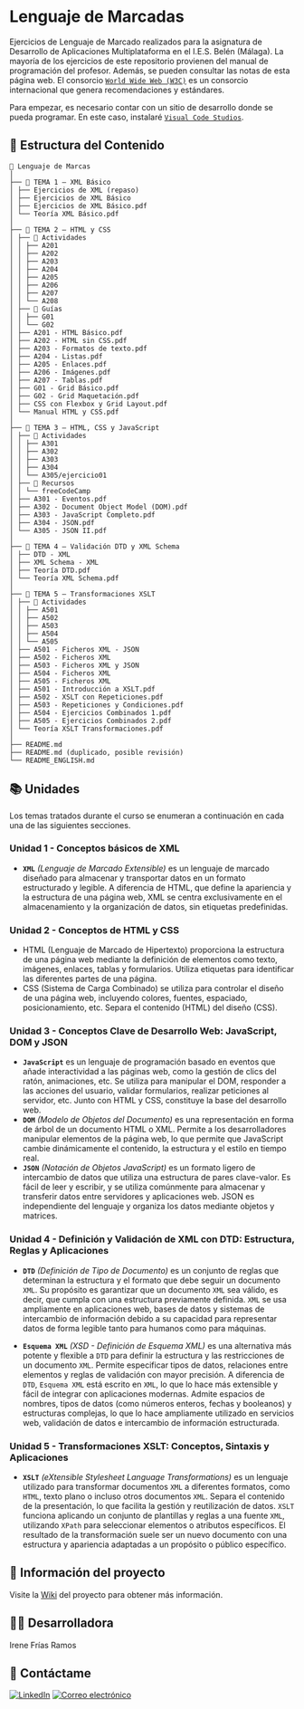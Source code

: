 # Lenguaje de Marcadas
Ejercicios de Lenguaje de Marcado realizados para la asignatura de Desarrollo de Aplicaciones Multiplataforma en el I.E.S. Belén (Málaga).
La ​​mayoría de los ejercicios de este repositorio provienen del manual de programación del profesor. Además, se pueden consultar las notas de esta página web. El consorcio [`World Wide Web (W3C)`](https://www.w3.org/) es un consorcio internacional que genera recomendaciones y estándares.

Para empezar, es necesario contar con un sitio de desarrollo donde se pueda programar. En este caso, instalaré [`Visual Code Studios`](https://code.visualstudio.com/download).

##  📖 Estructura del Contenido
```
📁 Lenguaje de Marcas
│
├── 📁 TEMA 1 – XML Básico
│ ├── Ejercicios de XML (repaso)
│ ├── Ejercicios de XML Básico
│ ├── Ejercicios de XML Básico.pdf
│ └── Teoría XML Básico.pdf
│
├── 📁 TEMA 2 – HTML y CSS
│ ├── 📁 Actividades
│ │ ├── A201
│ │ ├── A202
│ │ ├── A203
│ │ ├── A204
│ │ ├── A205
│ │ ├── A206
│ │ ├── A207
│ │ └── A208
│ ├── 📁 Guías
│ │ ├── G01
│ │ └── G02
│ ├── A201 - HTML Básico.pdf
│ ├── A202 - HTML sin CSS.pdf
│ ├── A203 - Formatos de texto.pdf
│ ├── A204 - Listas.pdf
│ ├── A205 - Enlaces.pdf
│ ├── A206 - Imágenes.pdf
│ ├── A207 - Tablas.pdf
│ ├── G01 - Grid Básico.pdf
│ ├── G02 - Grid Maquetación.pdf
│ ├── CSS con Flexbox y Grid Layout.pdf
│ └── Manual HTML y CSS.pdf
│
├── 📁 TEMA 3 – HTML, CSS y JavaScript
│ ├── 📁 Actividades
│ │ ├── A301
│ │ ├── A302
│ │ ├── A303
│ │ ├── A304
│ │ └── A305/ejercicio01
│ ├── 📁 Recursos
│ │ └── freeCodeCamp
│ ├── A301 - Eventos.pdf
│ ├── A302 - Document Object Model (DOM).pdf
│ ├── A303 - JavaScript Completo.pdf
│ ├── A304 - JSON.pdf
│ └── A305 - JSON II.pdf
│
├── 📁 TEMA 4 – Validación DTD y XML Schema
│ ├── DTD - XML
│ ├── XML Schema - XML
│ ├── Teoría DTD.pdf
│ └── Teoría XML Schema.pdf
│
├── 📁 TEMA 5 – Transformaciones XSLT
│ ├── 📁 Actividades
│ │ ├── A501
│ │ ├── A502
│ │ ├── A503
│ │ ├── A504
│ │ └── A505
│ ├── A501 - Ficheros XML - JSON
│ ├── A502 - Ficheros XML
│ ├── A503 - Ficheros XML y JSON
│ ├── A504 - Ficheros XML
│ ├── A505 - Ficheros XML
│ ├── A501 - Introducción a XSLT.pdf
│ ├── A502 - XSLT con Repeticiones.pdf
│ ├── A503 - Repeticiones y Condiciones.pdf
│ ├── A504 - Ejercicios Combinados 1.pdf
│ ├── A505 - Ejercicios Combinados 2.pdf
│ └── Teoría XSLT Transformaciones.pdf
│
├── README.md
├── README.md (duplicado, posible revisión)
└── README_ENGLISH.md
```


## 📚 Unidades
Los temas tratados durante el curso se enumeran a continuación en cada una de las siguientes secciones.
### Unidad 1 - Conceptos básicos de XML
- **`XML`** *(Lenguaje de Marcado Extensible)* es un lenguaje de marcado diseñado para almacenar y transportar datos en un formato estructurado y legible. A diferencia de HTML, que define la apariencia y la estructura de una página web, XML se centra exclusivamente en el almacenamiento y la organización de datos, sin etiquetas predefinidas.

### Unidad 2 - Conceptos de HTML y CSS
- HTML (Lenguaje de Marcado de Hipertexto) proporciona la estructura de una página web mediante la definición de elementos como texto, imágenes, enlaces, tablas y formularios. Utiliza etiquetas para identificar las diferentes partes de una página.
- CSS (Sistema de Carga Combinado) se utiliza para controlar el diseño de una página web, incluyendo colores, fuentes, espaciado, posicionamiento, etc. Separa el contenido (HTML) del diseño (CSS).

### Unidad 3 - Conceptos Clave de Desarrollo Web: JavaScript, DOM y JSON
- **`JavaScript`** es un lenguaje de programación basado en eventos que añade interactividad a las páginas web, como la gestión de clics del ratón, animaciones, etc. Se utiliza para manipular el DOM, responder a las acciones del usuario, validar formularios, realizar peticiones al servidor, etc. Junto con HTML y CSS, constituye la base del desarrollo web.
- **`DOM`** *(Modelo de Objetos del Documento)* es una representación en forma de árbol de un documento HTML o XML. Permite a los desarrolladores manipular elementos de la página web, lo que permite que JavaScript cambie dinámicamente el contenido, la estructura y el estilo en tiempo real.
- **`JSON`** *(Notación de Objetos JavaScript)* es un formato ligero de intercambio de datos que utiliza una estructura de pares clave-valor. Es fácil de leer y escribir, y se utiliza comúnmente para almacenar y transferir datos entre servidores y aplicaciones web. JSON es independiente del lenguaje y organiza los datos mediante objetos y matrices.

### Unidad 4 - Definición y Validación de XML con DTD: Estructura, Reglas y Aplicaciones
- **`DTD`** *(Definición de Tipo de Documento)* es un conjunto de reglas que determinan la estructura y el formato que debe seguir un documento `XML`. Su propósito es garantizar que un documento `XML` sea válido, es decir, que cumpla con una estructura previamente definida.
`XML` se usa ampliamente en aplicaciones web, bases de datos y sistemas de intercambio de información debido a su capacidad para representar datos de forma legible tanto para humanos como para máquinas.

- **`Esquema XML`** *(XSD - Definición de Esquema XML)* es una alternativa más potente y flexible a `DTD` para definir la estructura y las restricciones de un documento `XML`. Permite especificar tipos de datos, relaciones entre elementos y reglas de validación con mayor precisión.
A diferencia de `DTD`, `Esquema XML` está escrito en `XML`, lo que lo hace más extensible y fácil de integrar con aplicaciones modernas. Admite espacios de nombres, tipos de datos (como números enteros, fechas y booleanos) y estructuras complejas, lo que lo hace ampliamente utilizado en servicios web, validación de datos e intercambio de información estructurada.

### Unidad 5 - Transformaciones XSLT: Conceptos, Sintaxis y Aplicaciones
- **`XSLT`** *(eXtensible Stylesheet Language Transformations)* es un lenguaje utilizado para transformar documentos `XML` a diferentes formatos, como `HTML`, texto plano o incluso otros documentos `XML`. Separa el contenido de la presentación, lo que facilita la gestión y reutilización de datos.
`XSLT` funciona aplicando un conjunto de plantillas y reglas a una fuente `XML`, utilizando `XPath` para seleccionar elementos o atributos específicos. El resultado de la transformación suele ser un nuevo documento con una estructura y apariencia adaptadas a un propósito o público específico.

## 📄 Información del proyecto
Visite la [Wiki](https://github.com/Irene-Frias/Markup-Language/wiki) del proyecto para obtener más información.

## 👩‍💻 Desarrolladora
Irene Frías Ramos

## 📱 Contáctame
[![LinkedIn](https://img.shields.io/badge/LinkedIn-0077B5?style=for-the-badge&logo=linkedin&logoColor=white)](https://www.linkedin.com/in/IreneFrías/)
[![Correo electrónico](https://img.shields.io/badge/Email-D14836?style=for-the-badge&logo=gmail&logoColor=white)](mailto:irene15frias@gmail.com)
